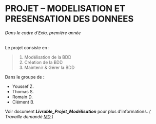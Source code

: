 # PROJET – MODELISATION ET PRESENSATION DES DONNEES

###### Dans le cadre d'Exia, première année

Le projet consiste en :

> 1. Modélisation de la BDD
> 2. Création de la BDD
> 3. Maintenir & Gérer la BDD

Dans le groupe de :
- Youssef Z.
- Thomas S.
- Romain D.
- Clément B.

Voir document **_Livrable_Projet_Modélisation_** pour plus d'informations.
_\( Travaille demandé [MD](https://github.com/Sacrezar/Projet_Modelisation_A1/blob/master/Maintenir-gerer_BDD/Travail_demande.md) \)_



